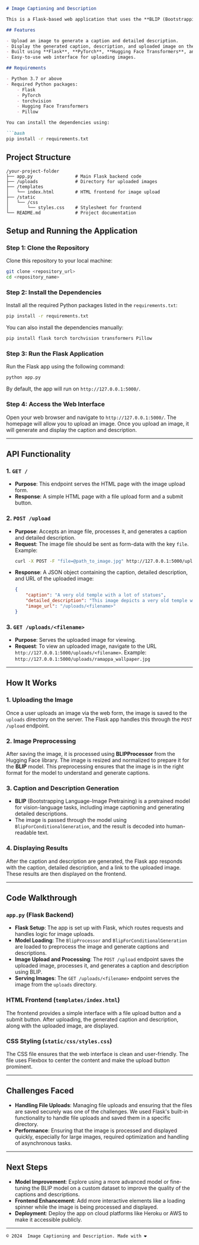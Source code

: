 
```markdown
# Image Captioning and Description

This is a Flask-based web application that uses the **BLIP (Bootstrapping Language-Image Pretraining)** model to generate captions and detailed descriptions for uploaded images. The app provides a simple API to upload an image and get both a caption and a detailed description of the image.

## Features

- Upload an image to generate a caption and detailed description.
- Display the generated caption, description, and uploaded image on the webpage.
- Built using **Flask**, **PyTorch**, **Hugging Face Transformers**, and **BLIP** model.
- Easy-to-use web interface for uploading images.

## Requirements

- Python 3.7 or above
- Required Python packages:
    - Flask
    - PyTorch
    - torchvision
    - Hugging Face Transformers
    - Pillow

You can install the dependencies using:

```bash
pip install -r requirements.txt
```

## Project Structure

```
/your-project-folder
├── app.py                # Main Flask backend code
├── /uploads              # Directory for uploaded images
├── /templates
│   └── index.html        # HTML frontend for image upload
├── /static
│   └── /css
│       └── styles.css    # Stylesheet for frontend
└── README.md             # Project documentation
```

## Setup and Running the Application

### Step 1: Clone the Repository

Clone this repository to your local machine:

```bash
git clone <repository_url>
cd <repository_name>
```

### Step 2: Install the Dependencies

Install all the required Python packages listed in the `requirements.txt`:

```bash
pip install -r requirements.txt
```

You can also install the dependencies manually:

```bash
pip install flask torch torchvision transformers Pillow
```

### Step 3: Run the Flask Application

Run the Flask app using the following command:

```bash
python app.py
```

By default, the app will run on `http://127.0.0.1:5000/`.

### Step 4: Access the Web Interface

Open your web browser and navigate to `http://127.0.0.1:5000/`. The homepage will allow you to upload an image. Once you upload an image, it will generate and display the caption and description.

---

## API Functionality

### 1. `GET /`

- **Purpose**: This endpoint serves the HTML page with the image upload form.
- **Response**: A simple HTML page with a file upload form and a submit button.

### 2. `POST /upload`

- **Purpose**: Accepts an image file, processes it, and generates a caption and detailed description.
- **Request**: The image file should be sent as form-data with the key `file`.
    Example:
    ```bash
    curl -X POST -F "file=@path_to_image.jpg" http://127.0.0.1:5000/upload
    ```
- **Response**: A JSON object containing the caption, detailed description, and URL of the uploaded image:
    ```json
    {
        "caption": "A very old temple with a lot of statues",
        "detailed_description": "This image depicts a very old temple with intricate statues of gods and carvings...",
        "image_url": "/uploads/<filename>"
    }
    ```

### 3. `GET /uploads/<filename>`

- **Purpose**: Serves the uploaded image for viewing.
- **Request**: To view an uploaded image, navigate to the URL `http://127.0.0.1:5000/uploads/<filename>`.
    Example: `http://127.0.0.1:5000/uploads/ramappa_wallpaper.jpg`

---

## How It Works

### 1. Uploading the Image

Once a user uploads an image via the web form, the image is saved to the `uploads` directory on the server. The Flask app handles this through the `POST /upload` endpoint.

### 2. Image Preprocessing

After saving the image, it is processed using **BLIPProcessor** from the Hugging Face library. The image is resized and normalized to prepare it for the **BLIP** model. This preprocessing ensures that the image is in the right format for the model to understand and generate captions.

### 3. Caption and Description Generation

- **BLIP** (Bootstrapping Language-Image Pretraining) is a pretrained model for vision-language tasks, including image captioning and generating detailed descriptions.
- The image is passed through the model using `BlipForConditionalGeneration`, and the result is decoded into human-readable text.

### 4. Displaying Results

After the caption and description are generated, the Flask app responds with the caption, detailed description, and a link to the uploaded image. These results are then displayed on the frontend.

---

## Code Walkthrough

### `app.py` (Flask Backend)

- **Flask Setup**: The app is set up with Flask, which routes requests and handles logic for image uploads.
- **Model Loading**: The `BlipProcessor` and `BlipForConditionalGeneration` are loaded to preprocess the image and generate captions and descriptions.
- **Image Upload and Processing**: The `POST /upload` endpoint saves the uploaded image, processes it, and generates a caption and description using BLIP.
- **Serving Images**: The `GET /uploads/<filename>` endpoint serves the image from the `uploads` directory.

### HTML Frontend (`templates/index.html`)

The frontend provides a simple interface with a file upload button and a submit button. After uploading, the generated caption and description, along with the uploaded image, are displayed.

### CSS Styling (`static/css/styles.css`)

The CSS file ensures that the web interface is clean and user-friendly. The file uses Flexbox to center the content and make the upload button prominent.

---

## Challenges Faced

- **Handling File Uploads**: Managing file uploads and ensuring that the files are saved securely was one of the challenges. We used Flask's built-in functionality to handle file uploads and saved them in a specific directory.
- **Performance**: Ensuring that the image is processed and displayed quickly, especially for large images, required optimization and handling of asynchronous tasks.

---

## Next Steps

- **Model Improvement**: Explore using a more advanced model or fine-tuning the BLIP model on a custom dataset to improve the quality of the captions and descriptions.
- **Frontend Enhancement**: Add more interactive elements like a loading spinner while the image is being processed and displayed.
- **Deployment**: Deploy the app on cloud platforms like Heroku or AWS to make it accessible publicly.

---


```
© 2024  Image Captioning and Description. Made with ❤️
```

